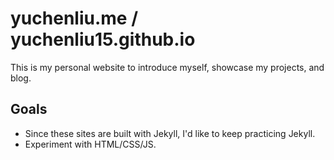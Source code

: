 #  yuchenliu.me / yuchenliu15.github.io

This is my personal website to introduce myself, showcase my projects, and blog. <br/>

## Goals
- Since these sites are built with Jekyll, I'd like to keep practicing Jekyll.
- Experiment with HTML/CSS/JS.

